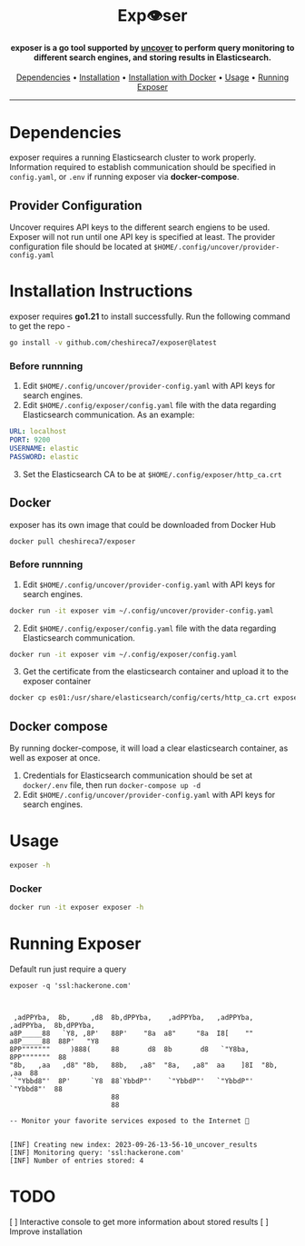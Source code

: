 <h1 align="center">Exp👁️ser</h1>
<h4 align="center">exposer is a go tool supported by <a href="https://github.com/projectdiscovery/uncover">uncover</a> to perform query monitoring to different search engines, and storing results in Elasticsearch.</h4>

<p align="center">
  <a href="#dependencies">Dependencies</a> •
  <a href="#installation-instructions">Installation</a> •
  <a href="#installation-with-docker">Installation with Docker</a> •
  <a href="#usage">Usage</a> •
  <a href="#running-exposer">Running Exposer</a>
</p>

---

# Dependencies
exposer requires a running Elasticsearch cluster to work properly. Information required to establish communication should be specified in `config.yaml`, or `.env` if running exposer via **docker-compose**.

## Provider Configuration

Uncover requires API keys to the different search engiens to be used. Exposer will not run until one API key is specified at least.
The provider configuration file should be located at `$HOME/.config/uncover/provider-config.yaml`

# Installation Instructions
exposer requires **go1.21** to install successfully. Run the following command to get the repo -

```sh
go install -v github.com/cheshireca7/exposer@latest
```

### Before runnning
1. Edit `$HOME/.config/uncover/provider-config.yaml` with API keys for search engines.
2. Edit `$HOME/.config/exposer/config.yaml` file with the data regarding Elasticsearch communication. As an example:

```yaml
URL: localhost
PORT: 9200
USERNAME: elastic
PASSWORD: elastic
```

3. Set the Elasticsearch CA to be at `$HOME/.config/exposer/http_ca.crt`

## Docker
exposer has its own image that could be downloaded from Docker Hub

```sh
docker pull cheshireca7/exposer
```

### Before runnning
1. Edit `$HOME/.config/uncover/provider-config.yaml` with API keys for search engines.
```sh
docker run -it exposer vim ~/.config/uncover/provider-config.yaml
```

2. Edit `$HOME/.config/exposer/config.yaml` file with the data regarding Elasticsearch communication.
```sh
docker run -it exposer vim ~/.config/exposer/config.yaml
```

3. Get the certificate from the elasticsearch container and upload it to the exposer container
```sh
docker cp es01:/usr/share/elasticsearch/config/certs/http_ca.crt exposer:/root/.config/exposer/http_ca.crt
```

## Docker compose
By running docker-compose, it will load a clear elasticsearch container, as well as exposer at once. 

1. Credentials for Elasticsearch communication should be set at `docker/.env` file, then run `docker-compose up -d`
2. Edit `$HOME/.config/uncover/provider-config.yaml` with API keys for search engines.

# Usage

```sh
exposer -h
```

### Docker 

```sh
docker run -it exposer exposer -h
```

# Running Exposer
Default run just require a query

```console
exposer -q 'ssl:hackerone.com'

                                                                                      
                                                                                      
 ,adPPYba,  8b,     ,d8  8b,dPPYba,    ,adPPYba,   ,adPPYba,   ,adPPYba,  8b,dPPYba,  
a8P_____88   `Y8, ,8P'   88P'    "8a  a8"     "8a  I8[    ""  a8P_____88  88P'   "Y8  
8PP"""""""     )888(     88       d8  8b       d8   `"Y8ba,   8PP"""""""  88          
"8b,   ,aa   ,d8" "8b,   88b,   ,a8"  "8a,   ,a8"  aa    ]8I  "8b,   ,aa  88          
 `"Ybbd8"'  8P'     `Y8  88`YbbdP"'    `"YbbdP"'   `"YbbdP"'   `"Ybbd8"'  88          
                         88                                                           
                         88                                                           

-- Monitor your favorite services exposed to the Internet 👀


[INF] Creating new index: 2023-09-26-13-56-10_uncover_results
[INF] Monitoring query: 'ssl:hackerone.com'
[INF] Number of entries stored: 4

```
# TODO

[ ] Interactive console to get more information about stored results
[ ] Improve installation
